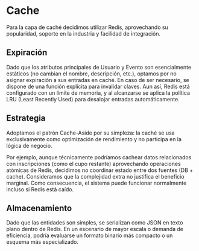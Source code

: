 # Cache

Para la capa de caché decidimos utilizar Redis, aprovechando su popularidad, soporte en la industria y facilidad de integración.

## Expiración

Dado que los atributos principales de Usuario y Evento son esencialmente estáticos (no cambian el nombre, descripción, etc.), optamos por no asignar expiración a sus entradas en caché. En caso de ser necesario, se dispone de una función explícita para invalidar claves.
Aun así, Redis está configurado con un límite de memoria, y al alcanzarse se aplica la política LRU (Least Recently Used) para desalojar entradas automáticamente.

## Estrategia

Adoptamos el patrón Cache-Aside por su simpleza: la caché se usa exclusivamente como optimización de rendimiento y no participa en la lógica de negocio.

Por ejemplo, aunque técnicamente podríamos cachear datos relacionados con inscripciones (como el cupo restante) aprovechando operaciones atómicas de Redis, decidimos no coordinar estado entre dos fuentes (DB + cache). Consideramos que la complejidad extra no justifica el beneficio marginal.
Como consecuencia, el sistema puede funcionar normalmente incluso si Redis está caído.

## Almacenamiento

Dado que las entidades son simples, se serializan como JSON en texto plano dentro de Redis. En un escenario de mayor escala o demanda de eficiencia, podría evaluarse un formato binario más compacto o un esquema más especializado.
